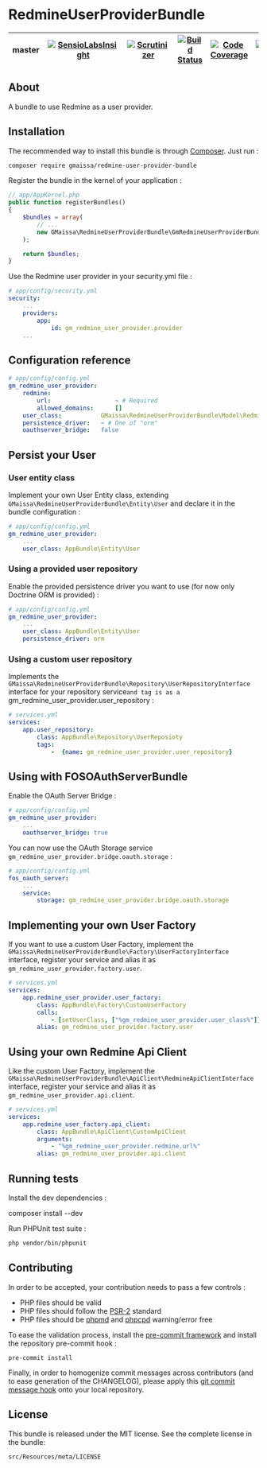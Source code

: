 # RedmineUserProviderBundle

 master | [![SensioLabsInsight](https://insight.sensiolabs.com/projects/443c6ca0-a4ba-4add-a1e6-41dd63a1f14e/mini.png)](https://insight.sensiolabs.com/projects/443c6ca0-a4ba-4add-a1e6-41dd63a1f14e) | [![Scrutinizer](https://img.shields.io/scrutinizer/g/GMaissa/RedmineUserProviderBundle/master.svg)](https://scrutinizer-ci.com/g/GMaissa/RedmineUserProviderBundle/?branch=master) | [![Build Status](https://travis-ci.org/GMaissa/RedmineUserProviderBundle.svg?branch=master)](https://travis-ci.org/GMaissa/RedmineUserProviderBundle) | [![Code Coverage](https://scrutinizer-ci.com/g/GMaissa/RedmineUserProviderBundle/badges/coverage.png?b=master)](https://scrutinizer-ci.com/g/GMaissa/RedmineUserProviderBundle/?branch=master) | [![Packagist](https://img.shields.io/packagist/l/gmaissa/redmine-user-provider-bundle.svg)](https://packagist.org/packages/gmaissa/redmine-user-provider-bundle)
--------|---------|-------------|--------|----------|-----------

## About

A bundle to use Redmine as a user provider.

## Installation

The recommended way to install this bundle is through [Composer](http://getcomposer.org/). Just run :

```bash
composer require gmaissa/redmine-user-provider-bundle
```

Register the bundle in the kernel of your application :

```php
// app/AppKernel.php
public function registerBundles()
{
    $bundles = array(
        // ...
        new GMaissa\RedmineUserProviderBundle\GmRedmineUserProviderBundle(),
    );

    return $bundles;
}
```

Use the Redmine user provider in your security.yml file :

```yaml
# app/config/security.yml
security:
    ...
    providers:
        app:
            id: gm_redmine_user_provider.provider
    ...
```

## Configuration reference

```yaml
# app/config/config.yml
gm_redmine_user_provider:
    redmine:
        url:                  ~ # Required
        allowed_domains:      []
    user_class:           GMaissa\RedmineUserProviderBundle\Model\RedmineUser
    persistence_driver:   ~ # One of "orm"
    oauthserver_bridge:   false
```

## Persist your User

### User entity class

Implement your own User Entity class, extending `GMaissa\RedmineUserProviderBundle\Entity\User` and declare it in the bundle
configuration :

```yaml
# app/config/config.yml
gm_redmine_user_provider:
    ...
    user_class: AppBundle\Entity\User
```

### Using a provided user repository

Enable the provided persistence driver you want to use (for now only Doctrine ORM is provided) :

```yaml
# app/config/config.yml
gm_redmine_user_provider:
    ...
    user_class: AppBundle\Entity\User
    persistence_driver: orm
```

### Using a custom user repository

Implements the `GMaissa\RedmineUserProviderBundle\Repository\UserRepositoryInterface` interface for your repository
service`and tag is as a `gm_redmine_user_provider.user_repository :

```yaml
# services.yml
services:
    app.user_repository:
        class: AppBundle\Repository\UserReposioty
        tags:
            -  {name: gm_redmine_user_provider.user_repository}
```

## Using with FOSOAuthServerBundle

Enable the OAuth Server Bridge :

```yaml
# app/config/config.yml
gm_redmine_user_provider:
    ...
    oauthserver_bridge: true
```

You can now use the OAuth Storage service `gm_redmine_user_provider.bridge.oauth.storage` :

```yaml
# app/config/config.yml
fos_oauth_server:
    ...
    service:
        storage: gm_redmine_user_provider.bridge.oauth.storage
```

## Implementing your own User Factory

If you want to use a custom User Factory, implement the `GMaissa\RedmineUserProviderBundle\Factory\UserFactoryInterface`
interface, register your service and alias it as `gm_redmine_user_provider.factory.user`.

```yaml
# services.yml
services:
    app.redmine_user_provider.user_factory:
        class: AppBundle\Factory\CustomUserFactory
        calls:
            - [setUserClass, ["%gm_redmine_user_provider.user_class%"]]
        alias: gm_redmine_user_provider.factory.user
```

## Using your own Redmine Api Client

Like the custom User Factory, implement the `GMaissa\RedmineUserProviderBundle\ApiClient\RedmineApiClientInterface`
interface, register your service and alias it as `gm_redmine_user_provider.api.client`.

```yaml
# services.yml
services:
    app.redmine_user_factory.api_client:
        class: AppBundle\ApiClient\CustomApiClient
        arguments:
            - "%gm_redmine_user_provider.redmine.url%"
        alias: gm_redmine_user_provider.api.client
```

## Running tests

Install the dev dependencies :

composer install --dev

Run PHPUnit test suite :

```bash
php vendor/bin/phpunit
```

## Contributing

In order to be accepted, your contribution needs to pass a few controls : 

* PHP files should be valid
* PHP files should follow the [PSR-2](http://www.php-fig.org/psr/psr-2/) standard
* PHP files should be [phpmd](https://phpmd.org) and [phpcpd](https://github.com/sebastianbergmann/phpcpd)
warning/error free

To ease the validation process, install the [pre-commit framework](http://pre-commit.com)
and install the repository pre-commit hook :

    pre-commit install

Finally, in order to homogenize commit messages across contributors (and to ease generation of the CHANGELOG),
please apply this [git commit message hook](https://gist.github.com/GMaissa/f008b2ffca417c09c7b8)
onto your local repository. 

## License

This bundle is released under the MIT license. See the complete license in the bundle:

```bash
src/Resources/meta/LICENSE
```
